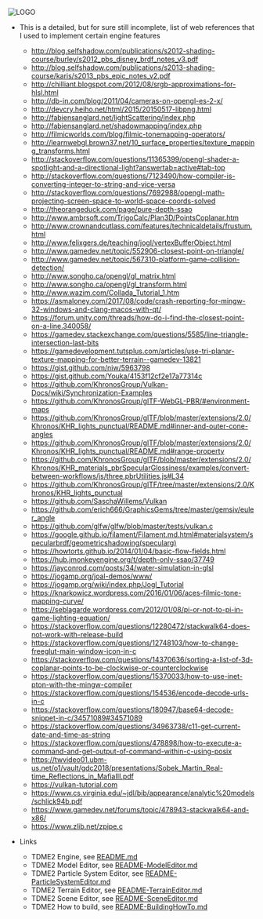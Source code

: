 ![LOGO](https://raw.githubusercontent.com/andreasdr/tdme2/master/resources/logos/github-logo.png)

- This is a detailed, but for sure still incomplete, list of web references that I used to implement certain engine features
  - http://blog.selfshadow.com/publications/s2012-shading-course/burley/s2012_pbs_disney_brdf_notes_v3.pdf
  - http://blog.selfshadow.com/publications/s2013-shading-course/karis/s2013_pbs_epic_notes_v2.pdf
  - http://chilliant.blogspot.com/2012/08/srgb-approximations-for-hlsl.html
  - http://db-in.com/blog/2011/04/cameras-on-opengl-es-2-x/
  - http://devcry.heiho.net/html/2015/20150517-libpng.html
  - http://fabiensanglard.net/lightScattering/index.php
  - http://fabiensanglard.net/shadowmapping/index.php
  - http://filmicworlds.com/blog/filmic-tonemapping-operators/
  - http://learnwebgl.brown37.net/10_surface_properties/texture_mapping_transforms.html
  - http://stackoverflow.com/questions/11365399/opengl-shader-a-spotlight-and-a-directional-light?answertab=active#tab-top
  - http://stackoverflow.com/questions/7123490/how-compiler-is-converting-integer-to-string-and-vice-versa
  - http://stackoverflow.com/questions/7692988/opengl-math-projecting-screen-space-to-world-space-coords-solved
  - http://theorangeduck.com/page/pure-depth-ssao
  - http://www.ambrsoft.com/TrigoCalc/Plan3D/PointsCoplanar.htm
  - http://www.crownandcutlass.com/features/technicaldetails/frustum.html
  - http://www.felixgers.de/teaching/jogl/vertexBufferObject.html
  - http://www.gamedev.net/topic/552906-closest-point-on-triangle/
  - http://www.gamedev.net/topic/567310-platform-game-collision-detection/
  - http://www.songho.ca/opengl/gl_matrix.html
  - http://www.songho.ca/opengl/gl_transform.html
  - http://www.wazim.com/Collada_Tutorial_1.htm
  - https://asmaloney.com/2017/08/code/crash-reporting-for-mingw-32-windows-and-clang-macos-with-qt/
  - https://forum.unity.com/threads/how-do-i-find-the-closest-point-on-a-line.340058/
  - https://gamedev.stackexchange.com/questions/5585/line-triangle-intersection-last-bits
  - https://gamedevelopment.tutsplus.com/articles/use-tri-planar-texture-mapping-for-better-terrain--gamedev-13821
  - https://gist.github.com/niw/5963798
  - https://gist.github.com/Youka/4153f12cf2e17a77314c
  - https://github.com/KhronosGroup/Vulkan-Docs/wiki/Synchronization-Examples
  - https://github.com/KhronosGroup/glTF-WebGL-PBR/#environment-maps
  - https://github.com/KhronosGroup/glTF/blob/master/extensions/2.0/Khronos/KHR_lights_punctual/README.md#inner-and-outer-cone-angles
  - https://github.com/KhronosGroup/glTF/blob/master/extensions/2.0/Khronos/KHR_lights_punctual/README.md#range-property
  - https://github.com/KhronosGroup/glTF/blob/master/extensions/2.0/Khronos/KHR_materials_pbrSpecularGlossiness/examples/convert-between-workflows/js/three.pbrUtilities.js#L34
  - https://github.com/KhronosGroup/glTF/tree/master/extensions/2.0/Khronos/KHR_lights_punctual
  - https://github.com/SaschaWillems/Vulkan
  - https://github.com/erich666/GraphicsGems/tree/master/gemsiv/euler_angle
  - https://github.com/glfw/glfw/blob/master/tests/vulkan.c
  - https://google.github.io/filament/Filament.md.html#materialsystem/specularbrdf/geometricshadowing(specularg)
  - https://howtorts.github.io/2014/01/04/basic-flow-fields.html
  - https://hub.jmonkeyengine.org/t/depth-only-ssao/37749
  - https://jayconrod.com/posts/34/water-simulation-in-glsl
  - https://jogamp.org/joal-demos/www/
  - https://jogamp.org/wiki/index.php/Jogl_Tutorial
  - https://knarkowicz.wordpress.com/2016/01/06/aces-filmic-tone-mapping-curve/
  - https://seblagarde.wordpress.com/2012/01/08/pi-or-not-to-pi-in-game-lighting-equation/
  - https://stackoverflow.com/questions/12280472/stackwalk64-does-not-work-with-release-build
  - https://stackoverflow.com/questions/12748103/how-to-change-freeglut-main-window-icon-in-c
  - https://stackoverflow.com/questions/14370636/sorting-a-list-of-3d-coplanar-points-to-be-clockwise-or-counterclockwise
  - https://stackoverflow.com/questions/15370033/how-to-use-inet-pton-with-the-mingw-compiler
  - https://stackoverflow.com/questions/154536/encode-decode-urls-in-c
  - https://stackoverflow.com/questions/180947/base64-decode-snippet-in-c/34571089#34571089
  - https://stackoverflow.com/questions/34963738/c11-get-current-date-and-time-as-string
  - https://stackoverflow.com/questions/478898/how-to-execute-a-command-and-get-output-of-command-within-c-using-posix
  - https://twvideo01.ubm-us.net/o1/vault/gdc2018/presentations/Sobek_Martin_Real-time_Reflections_in_MafiaIII.pdf
  - https://vulkan-tutorial.com
  - https://www.cs.virginia.edu/~jdl/bib/appearance/analytic%20models/schlick94b.pdf
  - https://www.gamedev.net/forums/topic/478943-stackwalk64-and-x86/
  - https://www.zlib.net/zpipe.c

- Links
    - TDME2 Engine, see [README.md](./README.md)
    - TDME2 Model Editor, see [README-ModelEditor.md](./README-ModelEditor.md)
    - TDME2 Particle System Editor, see [README-ParticleSystemEditor.md](./README-ParticleSystemEditor.md)
    - TDME2 Terrain Editor, see [README-TerrainEditor.md](./README-TerrainEditor.md)
    - TDME2 Scene Editor, see [README-SceneEditor.md](./README-SceneEditor.md)
    - TDME2 How to build, see [README-BuildingHowTo.md](./README-BuildingHowTo.md)
